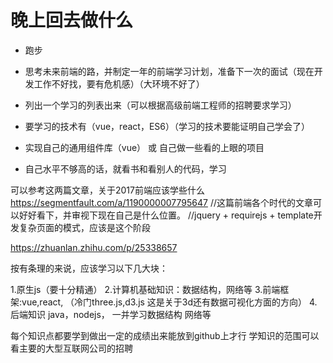 

# 晚上回去做什么

* 跑步
* 思考未来前端的路，并制定一年的前端学习计划，准备下一次的面试（现在开发工作不好找，要有危机感）（大环境不好了）
* 列出一个学习的列表出来（可以根据高级前端工程师的招聘要求学习）

* 要学习的技术有（vue，react，ES6）（学习的技术要能证明自己学会了）
* 实现自己的通用组件库（vue）  或 自己做一些看的上眼的项目
* 自己水平不够高的话，就看书和看别人的代码，学习


可以参考这两篇文章，关于2017前端应该学些什么
https://segmentfault.com/a/1190000007795647     //这篇前端各个时代的文章可以好好看下，并审视下现在自己是什么位置。
                                                //jquery + requirejs + template开发复杂页面的模式，应该是这个阶段        


https://zhuanlan.zhihu.com/p/25338657


按有条理的来说，应该学习以下几大块：

1.原生js（要十分精通）
2.计算机基础知识：数据结构，网络等
3.前端框架:vue,react,   （冷门three.js,d3.js 这是关于3d还有数据可视化方面的方向）
4.后端知识 java，nodejs，   一并学习数据结构 网络等

每个知识点都要学到做出一定的成绩出来能放到github上才行
学知识的范围可以看主要的大型互联网公司的招聘

















